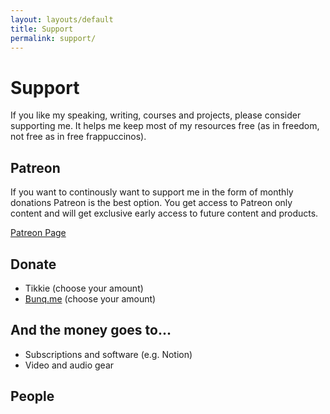 ```yaml
---
layout: layouts/default
title: Support
permalink: support/
---
```


# Support

If you like my speaking, writing, courses and projects, please consider supporting me. It helps me keep most of my resources free (as in freedom, not free as in free frappuccinos).

## Patreon

If you want to continously want to support me in the form of monthly donations Patreon is the best option. You get access to Patreon only content and will get exclusive early access to future content and products.

[Patreon Page](https://www.patreon.com/dandevri)

## Donate

* Tikkie (choose your amount)
* [Bunq.me](https://bunq.me/dandevri) (choose your amount)

## And the money goes to...

* Subscriptions and software (e.g. Notion)
* Video and audio gear

## People

